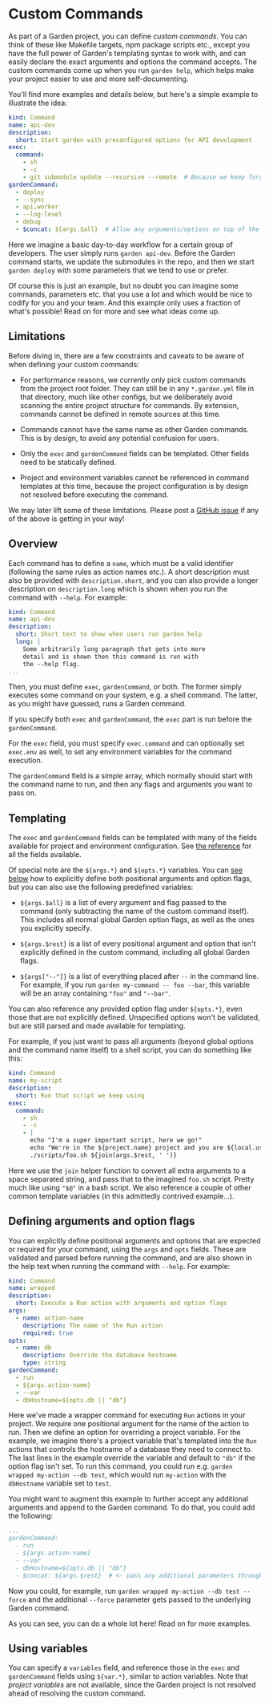 # Custom Commands

As part of a Garden project, you can define _custom commands_. You can think of these like Makefile targets, npm package scripts etc., except you have the full power of Garden's templating syntax to work with, and can easily declare the exact arguments and options the command accepts. The custom commands come up when you run `garden help`, which helps make your project easier to use and more self-documenting.

You'll find more examples and details below, but here's a simple example to illustrate the idea:

```yaml
kind: Command
name: api-dev
description:
  short: Start garden with preconfigured options for API development
exec:
  command:
    - sh
    - -c
    - git submodule update --recursive --remote  # Because we keep forgetting to update these, amirite?
gardenCommand:
  - deploy
  - --sync
  - api,worker
  - --log-level
  - debug
  - $concat: ${args.$all}  # Allow any arguments/options on top of the fixed ones above
```

Here we imagine a basic day-to-day workflow for a certain group of developers. The user simply runs `garden api-dev`. Before the Garden command starts, we update the submodules in the repo, and then we start `garden deploy` with some parameters that we tend to use or prefer.

Of course this is just an example, but no doubt you can imagine some commands, parameters etc. that you use a lot and which would be nice to codify for you and your team. And this example only uses a fraction of what's possible! Read on for more and see what ideas come up.

## Limitations

Before diving in, there are a few constraints and caveats to be aware of when defining your custom commands:

* For performance reasons, we currently only pick custom commands from the project root folder. They can still be in any `*.garden.yml` file in that directory, much like other configs, but we deliberately avoid scanning the entire project structure for commands. By extension, commands cannot be defined in remote sources at this time.

* Commands cannot have the same name as other Garden commands. This is by design, to avoid any potential confusion for users.

* Only the `exec` and `gardenCommand` fields can be templated. Other fields need to be statically defined.

* Project and environment variables cannot be referenced in command templates at this time, because the project configuration is by design not resolved before executing the command.

We may later lift some of these limitations. Please post a [GitHub issue](https://github.com/garden-io/garden/issues) if any of the above is getting in your way!

## Overview

Each command has to define a `name`, which must be a valid identifier (following the same rules as action names etc.). A short description must also be provided with `description.short`, and you can also provide a longer description on `description.long` which is shown when you run the command with `--help`. For example:

```yaml
kind: Command
name: api-dev
description:
  short: Short text to show when users run garden help
  long: |
    Some arbitrarily long paragraph that gets into more
    detail and is shown then this command is run with
    the --help flag.
...
```

Then, you must define `exec`, `gardenCommand`, or both. The former simply executes some command on your system, e.g. a shell command. The latter, as you might have guessed, runs a Garden command.

If you specify both `exec` and `gardenCommand`, the `exec` part is run before the `gardenCommand`.

For the `exec` field, you must specify `exec.command` and can optionally set `exec.env` as well, to set any environment variables for the command execution.

The `gardenCommand` field is a simple array, which normally should start with the command name to run, and then any flags and arguments you want to pass on.

## Templating

The `exec` and `gardenCommand` fields can be templated with many of the fields available for project and environment configuration. See [the reference](../reference/template-strings/custom-commands.md) for all the fields available.

Of special note are the `${args.*}` and `${opts.*}` variables. You can [see below](#defining-arguments-and-option-flags) how to explicitly define both positional arguments and option flags, but you can also use the following predefined variables:

* `${args.$all}` is a list of every argument and flag passed to the command (only subtracting the name of the custom command itself). This includes all normal global Garden option flags, as well as the ones you explicitly specify.

* `${args.$rest}` is a list of every positional argument and option that isn't explicitly defined in the custom command, including all global Garden flags.

* `${args["--"]}` is a list of everything placed after `--` in the command line. For example, if you run `garden my-command -- foo --bar`, this variable will be an array containing `"foo"` and `"--bar"`.

You can also reference any provided option flag under `${opts.*}`, even those that are not explicitly defined. Unspecified options won't be validated, but are still parsed and made available for templating.

For example, if you just want to pass all arguments (beyond global options and the command name itself) to a shell script, you can do something like this:

```yaml
kind: Command
name: my-script
description:
  short: Run that script we keep using
exec:
  command:
    - sh
    - -c
    - |
      echo "I'm a super important script, here we go!"
      echo "We're in the ${project.name} project and you are ${local.username}, in case you forgot..."
      ./scripts/foo.sh ${join(args.$rest, ' ')}
```

Here we use the `join` helper function to convert all extra arguments to a space separated string, and pass that to the imagined `foo.sh` script. Pretty much like using `"$@"` in a bash script. We also reference a couple of other common template variables (in this admittedly contrived example...).

## Defining arguments and option flags

You can explicitly define positional arguments and options that are expected or required for your command, using the `args` and `opts` fields. These are validated and parsed before running the command, and are also shown in the help text when running the command with `--help`. For example:

```yaml
kind: Command
name: wrapped
description:
  short: Execute a Run action with arguments and option flags
args:
  - name: action-name
    description: The name of the Run action
    required: true
opts:
  - name: db
    description: Override the database hostname
    type: string
gardenCommand:
  - run
  - ${args.action-name}
  - --var
  - dbHostname=${opts.db || "db"}
```

Here we've made a wrapper command for executing `Run` actions in your project. We require one positional argument for the name of the action to run. Then we define an option for overriding a project variable. For the example, we imagine there's a project variable that's templated into the `Run` actions that controls the hostname of a database they need to connect to. The last lines in the example override the variable and default to `"db"` if the option flag isn't set. To run this command, you could run e.g. `garden wrapped my-action --db test`, which would run `my-action` with the `dbHostname` variable set to `test`.

You might want to augment this example to further accept any additional arguments and append to the Garden command. To do that, you could add the following:

```yaml
...
gardenCommand:
  - run
  - ${args.action-name}
  - --var
  - dbHostname=${opts.db || "db"}
  - $concat: ${args.$rest}  # <- pass any additional parameters through to the command without validation
```

Now you could, for example, run `garden wrapped my-action --db test --force` and the additional `--force` parameter gets passed to the underlying Garden command.

As you can see, you can do a whole lot here! Read on for more examples.

## Using variables

You can specify a `variables` field, and reference those in the `exec` and `gardenCommand` fields using `${var.*}`, similar to action variables. Note that _project variables_ are not available, since the Garden project is not resolved ahead of resolving the custom command.
